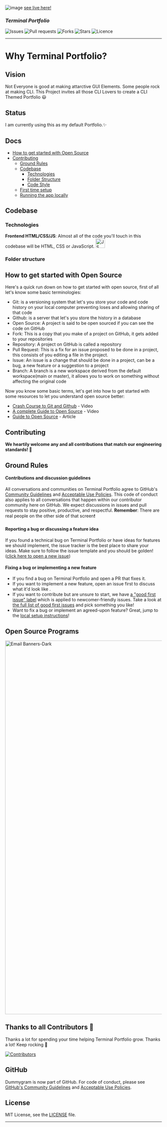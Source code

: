 
![image](https://user-images.githubusercontent.com/76687985/193596855-55adedb2-a896-4d78-b4d5-860eb4282e05.png)
[see live here!](https://techspiritss.github.io/Terminal-Portfolio/)
 
### *Terminal Portfolio*
 
![Issues](https://img.shields.io/github/issues/TechSpiritSS/Terminal-Portfolio?color=brightgreen)
![Pull requests](https://img.shields.io/github/issues-pr/TechSpiritSS/Terminal-Portfolio)
![Forks](https://img.shields.io/github/forks/TechSpiritSS/Terminal-Portfolio)
![Stars](https://img.shields.io/github/stars/TechSpiritSS/Terminal-Portfolio)
![Licence](https://img.shields.io/github/license/TechSpiritSS/Terminal-Portfolio?color=orange)

---
 
  
# Why Terminal Portfolio?

  

## Vision

  

Not Everyone is good at making attarctive GUI Elements. Some people rock at making CLI. This Project invites all those CLI Lovers to create a CLI Themed Portfolio :smiley:

  

## Status

I am currently using this as my default Portfolio.:sparkles:
  
  

## Docs

  - [How to get started with Open Source](#how-to-get-started-with-open-source)
- [Contributing](#contributing)
  - [Ground Rules](#ground-rules)
  - [Codebase](#codebase)
    - [Technologies](#technologies)
    - [Folder Structure](#folder-structure)
    - [Code Style](#code-style)
  - [First time setup](#first-time-setup)
  - [Running the app locally](#running-the-app-locally)


## Codebase


### Technologies

**Frontend HTML/CSS/JS**: Almost all of the code you'll touch in this codebase will be HTML, CSS or JavaScript. 
<img  src="http://3con14.biz/code/_data/js/intro/js-logo.png"  alt="JS"  width="30"  height="30">
  

### Folder structure

## How to get started with Open Source
Here's a quick run down on how to get started with open source, first of all let's know some basic terminologies:
- Git: is a versioning system that let's you store your code and code history on your local computer preventing loses and allowing sharing of that code
- Github: is a server that let's you store the history in a database
- Open Source: A project is said to be open sourced if you can see the code on GitHub
- Fork: This is a copy that you make of a project on GitHub, it gets added to your repositories
- Repository: A project on GitHub is called a repository
- Pull Request: This is a fix for an issue proposed to be done in a project, this consists of you editing a file in the project.
- Issue: An issue is a change that should be done in a project, can be a bug, a new feature or a suggestion to a project
- Branch: A branch is a new workspace derived from the default workspace(main or master), it allows you to work on something without affecting the original code

Now you know some basic terms, let's get into how to get started with some resources to let you understand open source better:
- [Crash Course to Git and Github](https://www.youtube.com/watch?v=apGV9Kg7ics) - Video
- [A complete Guide to Open Source](https://www.youtube.com/watch?v=yzeVMecydCE) - Video
- [Guide to Open Source](https://www.freecodecamp.org/news/how-to-contribute-to-open-source-projects-beginners-guide/) - Article


## Contributing

  

**We heartily welcome any and all contributions that match our engineering standards! :raised_hands:**

  
## Ground Rules

  

#### Contributions and discussion guidelines

  

All conversations and communities on Terminal Portfolio agree to GitHub's [Community Guidelines](https://help.github.com/en/github/site-policy/github-community-guidelines) and [Acceptable Use Policies](https://help.github.com/en/github/site-policy/github-acceptable-use-policies). This code of conduct also applies to all conversations that happen within our contributor community here on GitHub. We expect discussions in issues and pull requests to stay positive, productive, and respectful. **Remember**: There are real people on the other side of that screen:exclamation: 

  

#### Reporting a bug or discussing a feature idea

  

If you found a technical bug on Terminal Portfolio or have ideas for features we should implement, the issue tracker is the best place to share your ideas. Make sure to follow the issue template and you should be golden! ([click here to open a new issue](https://github.com/TechSpiritSS/Terminal-Portfolio/issues/new))

  

#### Fixing a bug or implementing a new feature

  

- If you find a bug on Terminal Portfolio and open a PR that fixes it.
- If you want to implement a new feature, open an issue first to discuss what it'd look like .
- If you want to contribute but are unsure to start, we have [a "good first issue" label](https://github.com/TechSpiritSS/Terminal-Portfolio/issues?q=is%3Aissue+is%3Aopen+label%3A%22good+first+issue%22) which is applied to newcomer-friendly issues. Take a look at [the full list of good first issues](https://github.com/TechSpiritSS/Terminal-Portfolio/issues?q=is%3Aissue+is%3Aopen+label%3A%22good+first+issue%22) and pick something you like!
- Want to fix a bug or implement an agreed-upon feature? Great, jump to the [local setup instructions](#first-time-setup)!

 

## Open Source Programs
<a href="https://hacktoberfest.com/">
<img width="1200" alt="Email Banners-Dark" src="https://user-images.githubusercontent.com/79099734/189589410-ca17afb8-5855-4316-918a-054f27594809.png">
</a>


## Thanks to all Contributors 💪 

Thanks a lot for spending your time helping Terminal Portfolio grow. Thanks a lot! Keep rocking 🍻

[![Contributors](https://contrib.rocks/image?repo=TechSpiritSS/Terminal-Portfolio)](https://github.com/TechSpiritSS/Terminal-Portfolio/graphs/contributors)
  

## GitHub

  

Dummygram is now part of GitHub. For code of conduct, please see [GitHub's Community Guidelines](https://help.github.com/en/github/site-policy/github-community-guidelines) and [Acceptable Use Policies](https://help.github.com/en/github/site-policy/github-acceptable-use-policies).

  

## License

  
MIT License, see the [LICENSE](./LICENSE) file.


---
